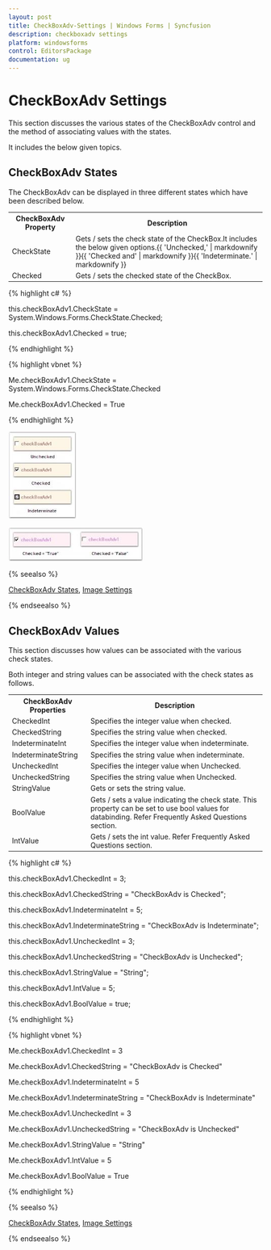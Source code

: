 ```yaml
---
layout: post
title: CheckBoxAdv-Settings | Windows Forms | Syncfusion
description: checkboxadv settings
platform: windowsforms
control: EditorsPackage
documentation: ug
---
```


# CheckBoxAdv Settings

This section discusses the various states of the CheckBoxAdv control and the method of associating values with the states.

It includes the below given topics.

## CheckBoxAdv States

The CheckBoxAdv can be displayed in three different states which have been described below.


<table>
<tr>
<th>
CheckBoxAdv Property</th><th>
Description</th></tr>
<tr>
<td>
CheckState</td><td>
Gets / sets the check state of the CheckBox.It includes the below given options.{{ 'Unchecked,' | markdownify }}{{ 'Checked and' | markdownify }}{{ 'Indeterminate.' | markdownify }}</td></tr>
<tr>
<td>
Checked</td><td>
Gets / sets the checked state of the CheckBox.</td></tr>
</table>


{% highlight c# %}



this.checkBoxAdv1.CheckState = System.Windows.Forms.CheckState.Checked;

this.checkBoxAdv1.Checked = true;

{% endhighlight %}

{% highlight vbnet %}



Me.checkBoxAdv1.CheckState = System.Windows.Forms.CheckState.Checked

Me.checkBoxAdv1.Checked = True

{% endhighlight %}

![](Overview_images/Overview_img610.jpeg)



![](Overview_images/Overview_img611.jpeg)


{% seealso %}

[CheckBoxAdv States](http://help.syncfusion.com/windowsforms/checkboxadv/checkboxadv-settings#checkboxadv-states),  [Image Settings](http://help.syncfusion.com/windowsforms/checkboxadv/image-settings)

{% endseealso %}


## CheckBoxAdv Values

This section discusses how values can be associated with the various check states.

Both integer and string values can be associated with the check states as follows.


<table>
<tr>
<th>
CheckBoxAdv Properties</th><th>
Description</th></tr>
<tr>
<td>
CheckedInt</td><td>
Specifies the integer value when checked. </td></tr>
<tr>
<td>
CheckedString</td><td>
Specifies the string value when checked.</td></tr>
<tr>
<td>
IndeterminateInt</td><td>
Specifies the integer value when indeterminate.</td></tr>
<tr>
<td>
IndeterminateString</td><td>
Specifies the string value when indeterminate.</td></tr>
<tr>
<td>
UncheckedInt</td><td>
Specifies the integer value when Unchecked.</td></tr>
<tr>
<td>
UncheckedString</td><td>
Specifies the string value when Unchecked.</td></tr>
<tr>
<td>
StringValue</td><td>
Gets or sets the string value.</td></tr>
<tr>
<td>
BoolValue</td><td>
Gets / sets a value indicating the check state. This property can be set to use bool values for databinding. Refer Frequently Asked Questions section. </td></tr>
<tr>
<td>
IntValue</td><td>
Gets / sets the int value. Refer Frequently Asked Questions section.</td></tr>
</table>


{% highlight c# %}



this.checkBoxAdv1.CheckedInt = 3;

this.checkBoxAdv1.CheckedString = "CheckBoxAdv is Checked";

this.checkBoxAdv1.IndeterminateInt = 5;

this.checkBoxAdv1.IndeterminateString = "CheckBoxAdv is Indeterminate";

this.checkBoxAdv1.UncheckedInt = 3;

this.checkBoxAdv1.UncheckedString = "CheckBoxAdv is Unchecked";

this.checkBoxAdv1.StringValue = "String";

this.checkBoxAdv1.IntValue = 5;

this.checkBoxAdv1.BoolValue = true;

{% endhighlight %}

{% highlight vbnet %}



Me.checkBoxAdv1.CheckedInt = 3

Me.checkBoxAdv1.CheckedString = "CheckBoxAdv is Checked"

Me.checkBoxAdv1.IndeterminateInt = 5

Me.checkBoxAdv1.IndeterminateString = "CheckBoxAdv is Indeterminate"

Me.checkBoxAdv1.UncheckedInt = 3

Me.checkBoxAdv1.UncheckedString = "CheckBoxAdv is Unchecked"

Me.checkBoxAdv1.StringValue = "String"

Me.checkBoxAdv1.IntValue = 5

Me.checkBoxAdv1.BoolValue = True

{% endhighlight %}

{% seealso %}

[CheckBoxAdv States](http://help.syncfusion.com/windowsforms/checkboxadv/checkboxadv-settings#checkboxadv-states),  [Image Settings](http://help.syncfusion.com/windowsforms/checkboxadv/image-settings)

{% endseealso %}


